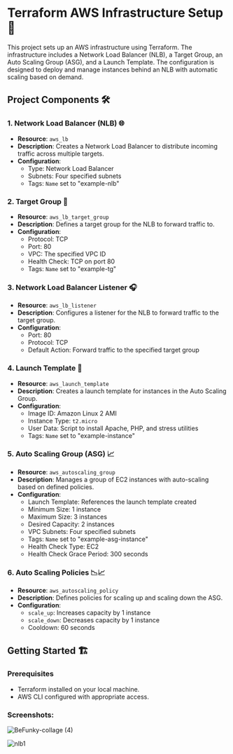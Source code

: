 # Terraform AWS Infrastructure Setup 🚀

This project sets up an AWS infrastructure using Terraform. The infrastructure includes a Network Load Balancer (NLB), a Target Group, an Auto Scaling Group (ASG), and a Launch Template. The configuration is designed to deploy and manage instances behind an NLB with automatic scaling based on demand.

## Project Components 🛠️

### 1. Network Load Balancer (NLB) 🌐

- **Resource**: `aws_lb`
- **Description**: Creates a Network Load Balancer to distribute incoming traffic across multiple targets.
- **Configuration**:
  - Type: Network Load Balancer
  - Subnets: Four specified subnets
  - Tags: `Name` set to "example-nlb"

### 2. Target Group 🎯

- **Resource**: `aws_lb_target_group`
- **Description**: Defines a target group for the NLB to forward traffic to.
- **Configuration**:
  - Protocol: TCP
  - Port: 80
  - VPC: The specified VPC ID
  - Health Check: TCP on port 80
  - Tags: `Name` set to "example-tg"

### 3. Network Load Balancer Listener 🎧

- **Resource**: `aws_lb_listener`
- **Description**: Configures a listener for the NLB to forward traffic to the target group.
- **Configuration**:
  - Port: 80
  - Protocol: TCP
  - Default Action: Forward traffic to the specified target group

### 4. Launch Template 📝

- **Resource**: `aws_launch_template`
- **Description**: Creates a launch template for instances in the Auto Scaling Group.
- **Configuration**:
  - Image ID: Amazon Linux 2 AMI
  - Instance Type: `t2.micro`
  - User Data: Script to install Apache, PHP, and stress utilities
  - Tags: `Name` set to "example-instance"

### 5. Auto Scaling Group (ASG) 📈

- **Resource**: `aws_autoscaling_group`
- **Description**: Manages a group of EC2 instances with auto-scaling based on defined policies.
- **Configuration**:
  - Launch Template: References the launch template created
  - Minimum Size: 1 instance
  - Maximum Size: 3 instances
  - Desired Capacity: 2 instances
  - VPC Subnets: Four specified subnets
  - Tags: `Name` set to "example-asg-instance"
  - Health Check Type: EC2
  - Health Check Grace Period: 300 seconds

### 6. Auto Scaling Policies 📉📈

- **Resource**: `aws_autoscaling_policy`
- **Description**: Defines policies for scaling up and scaling down the ASG.
- **Configuration**:
  - `scale_up`: Increases capacity by 1 instance
  - `scale_down`: Decreases capacity by 1 instance
  - Cooldown: 60 seconds

## Getting Started 🏗️

### Prerequisites

- Terraform installed on your local machine.
- AWS CLI configured with appropriate access.

### Screenshots:


![BeFunky-collage (4)](https://github.com/user-attachments/assets/7abb9b96-947e-42da-baa9-7ba9935d2e0e)


![nlb1](https://github.com/user-attachments/assets/0f2d272e-bbdf-4d90-89da-507b433b24d1)


